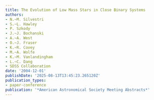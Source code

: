 ```yaml
---
title: The Evolution of Low Mass Stars in Close Binary Systems
authors:
- N.~M. Silvestri
- S.~L. Hawley
- P. Szkody
- J.~J. Bochanski
- A.~A. West
- O.~J. Fraser
- K.~R. Covey
- M.~A. Wolfe
- K.~M. Vanlandingham
- L.~C. Dang
- SDSS Collaboration
date: '2004-12-01'
publishDate: '2025-08-13T13:45:23.265120Z'
publication_types:
- paper-conference
publication: '*American Astronomical Society Meeting Abstracts*'
---
```


